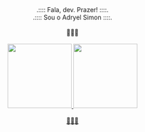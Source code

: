 <div align="center">.:::: Fala, dev. Prazer! ::::. <br> .:::: Sou o Adryel Simon ::::.
 <br>
 <br>🦈🦈🦈<br><br>
</div>

<div align="center">
  <a href="https://github.com/alchmistt">
    <img height="144em" src="https://github-readme-stats.vercel.app/api?username=alchmistt&show_icons=true&theme=dracula&include_all_commits=true&count_private=true"/>
    <img height="144em" src="https://github-readme-stats.vercel.app/api/top-langs/?username=alchmistt&layout=compact&langs_count=7&theme=dracula"/>
<br>
   <br>🦈🦈🦈</div>
    </div>
